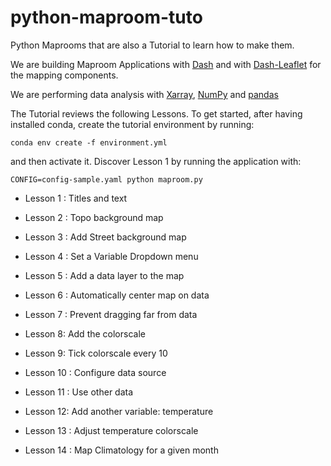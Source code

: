 # python-maproom-tuto
Python Maprooms that are also a Tutorial to learn how to make them.

We are building Maproom Applications with [Dash](https://dash.plotly.com/introduction)
and with [Dash-Leaflet](https://dash-leaflet.herokuapp.com/) for the mapping components.

We are performing data analysis with [Xarray](https://xarray.dev/),
[NumPy](https://numpy.org/) and [pandas](https://pandas.pydata.org/)

The Tutorial reviews the following Lessons. To get started, after having installed
conda, create the tutorial environment by running:

`conda env create -f environment.yml`

and then activate it. Discover Lesson 1 by running the application with:

`CONFIG=config-sample.yaml python maproom.py`

* Lesson 1 : Titles and text

* Lesson 2 : Topo background map

* Lesson 3 : Add Street background map

* Lesson 4 : Set a Variable Dropdown menu

* Lesson 5 : Add a data layer to the map

* Lesson 6 : Automatically center map on data

* Lesson 7 : Prevent dragging far from data

* Lesson 8: Add the colorscale

* Lesson 9: Tick colorscale every 10

* Lesson 10 : Configure data source

* Lesson 11 : Use other data

* Lesson 12: Add another variable: temperature

* Lesson 13 : Adjust temperature colorscale

* Lesson 14 : Map Climatology for a given month